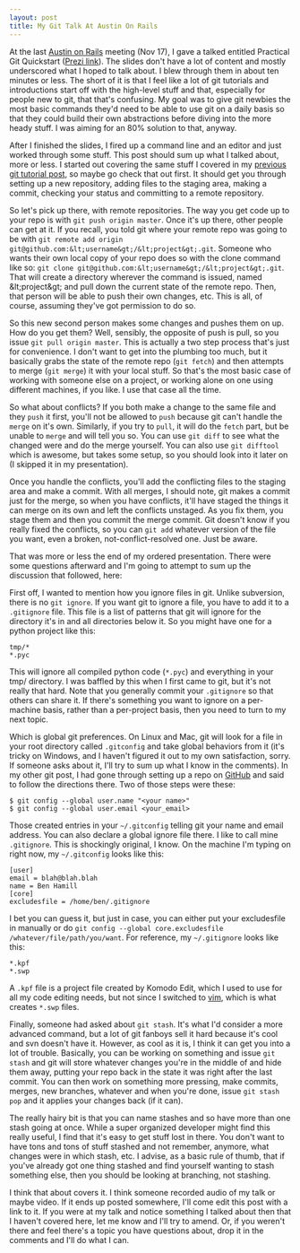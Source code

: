 ```yaml
---
layout: post
title: My Git Talk At Austin On Rails
---
```

At the last <a href="http://austinonrails.org">Austin on Rails</a> meeting (Nov 17), I gave a talked entitled Practical Git Quickstart (<a href="http://prezi.com/ovik2bljor84/">Prezi link</a>). The slides don't have a lot of content and mostly underscored what I hoped to talk about. I blew through them in about ten minutes or less. The short of it is that I feel like a lot of git tutorials and introductions start off with the high-level stuff and that, especially for people new to git, that that's confusing. My goal was to give git newbies the most basic commands they'd need to be able to use git on a daily basis so that they could build their own abstractions before diving into the more heady stuff. I was aiming for an 80% solution to that, anyway.

After I finished the slides, I fired up a command line and an editor and just worked through some stuff. This post should sum up what I talked about, more or less. I started out covering the same stuff I covered in my <a href="http://garbled.benhamill.com/2009/03/18/git-tutorials-suck-a-sucky-git-tutorial">previous git tutorial post</a>, so maybe go check that out first. It should get you through setting up a new repository, adding files to the staging area, making a commit, checking your status and committing to a remote repository.

So let's pick up there, with remote repositories. The way you get code up to your repo is with `git push origin master`. Once it's up there, other people can get at it. If you recall, you told git where your remote repo was going to be with `git remote add origin git@github.com:&lt;username&gt;/&lt;project&gt;.git`. Someone who wants their own local copy of your repo does so with the clone command like so: `git clone git@github.com:&lt;username&gt;/&lt;project&gt;.git`. That will create a directory wherever the command is issued, named &amp;lt;project&amp;gt; and pull down the current state of the remote repo. Then, that person will be able to push their own changes, etc. This is all, of course, assuming they've got permission to do so.

So this new second person makes some changes and pushes them on up. How do you get them? Well, sensibly, the opposite of push is pull, so you issue `git pull origin master`. This is actually a two step process that's just for convenience. I don't want to get into the plumbing too much, but it basically grabs the state of the remote repo (`git fetch`) and then attempts to merge (`git merge`) it with your local stuff. So that's the most basic case of working with someone else on a project, or working alone on one using different machines, if you like. I use that case all the time.

So what about conflicts? If you both make a change to the same file and they `push` it first, you'll not be allowed to `push` because git can't handle the `merge` on it's own. Similarly, if you try to `pull`, it will do the `fetch` part, but be unable to `merge` and will tell you so. You can use `git diff` to see what the changed were and do the merge yourself. You can also use `git difftool` which is awesome, but takes some setup, so you should look into it later on (I skipped it in my presentation).

Once you handle the conflicts, you'll add the conflicting files to the staging area and make a commit. With all merges, I should note, git makes a commit just for the merge, so when you have conflicts, it'll have staged the things it can merge on its own and left the conflicts unstaged. As you fix them, you stage them and then you commit the merge commit. Git doesn't know if you really fixed the conflicts, so you can `git add` whatever version of the file you want, even a broken, not-conflict-resolved one. Just be aware.

That was more or less the end of my ordered presentation. There were some questions afterward and I'm going to attempt to sum up the discussion that followed, here:

First off, I wanted to mention how you ignore files in git. Unlike subversion, there is no `git ignore`. If you want git to ignore a file, you have to add it to a `.gitignore` file. This file is a list of patterns that git will ignore for the directory it's in and all directories below it. So you might have one for a python project like this:

``` text .gitignore
tmp/*
*.pyc
```

This will ignore all compiled python code (`*.pyc`) and everything in your tmp/ directory. I was baffled by this when I first came to git, but it's not really that hard. Note that you generally commit your `.gitignore` so that others can share it. If there's something you want to ignore on a per-machine basis, rather than a per-project basis, then you need to turn to my next topic.

Which is global git preferences. On Linux and Mac, git will look for a file in your root directory called `.gitconfig` and take global behaviors from it (it's tricky on Windows, and I haven't figured it out to my own satisfaction, sorry. If someone asks about it, I'll try to sum up what I know in the comments). In my other git post, I had gone through setting up a repo on <a href="http://github.com/">GitHub</a> and said to follow the directions there. Two of those steps were these:

``` text
$ git config --global user.name "<your name>"
$ git config --global user.email <your_email>
```

Those created entries in your `~/.gitconfig` telling git your name and email address. You can also declare a global ignore file there. I like to call mine `.gitignore`. This is shockingly original, I know. On the machine I'm typing on right now, my `~/.gitconfig` looks like this:

``` text ~/.gitconfig
[user]
email = blah@blah.blah
name = Ben Hamill
[core]
excludesfile = /home/ben/.gitignore
```

I bet you can guess it, but just in case, you can either put your excludesfile in manually or do `git config --global core.excludesfile /whatever/file/path/you/want`. For reference, my `~/.gitignore` looks like this:

``` text ~/.gitignore
*.kpf
*.swp
```

A `.kpf` file is a project file created by Komodo Edit, which I used to use for all my code editing needs, but not since I switched to <a href="http://blog.benhamill.com/2009/11/25/vi-improved">vim</a>, which is what creates `*.swp` files.

Finally, someone had asked about `git stash`. It's what I'd consider a more advanced command, but a lot of git fanboys sell it hard because it's cool and svn doesn't have it. However, as cool as it is, I think it can get you into a lot of trouble. Basically, you can be working on something and issue `git stash` and git will store whatever changes you're in the middle of and hide them away, putting your repo back in the state it was right after the last commit. You can then work on something more pressing, make commits, merges, new branches, whatever and when you're done, issue `git stash pop` and it applies your changes back (if it can).

The really hairy bit is that you can name stashes and so have more than one stash going at once. While a super organized developer might find this really useful, I find that it's easy to get stuff lost in there. You don't want to have tons and tons of stuff stashed and not remember, anymore, what changes were in which stash, etc. I advise, as a basic rule of thumb, that if you've already got one thing stashed and find yourself wanting to stash something else, then you should be looking at branching, not stashing.

I think that about covers it. I think someone recorded audio of my talk or maybe video. If it ends up posted somewhere, I'll come edit this post with a link to it. If you were at my talk and notice something I talked about then that I haven't covered here, let me know and I'll try to amend. Or, if you weren't there and feel there's a topic you have questions about, drop it in the comments and I'll do what I can.
